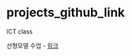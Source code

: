 # projects_github_link
ICT class

선형모델 수업 - [링크](https://ldjwj.github.io/ML_Basic_Class/part03_ml/ch02_01_02B_linear_boston_evaluation_v11.html)
